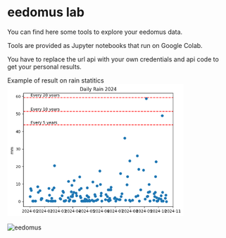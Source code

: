# eedomus lab

You can find here some tools to explore your eedomus data. 

Tools are provided as Jupyter notebooks that run on Google Colab. 

You have to replace the url api with your own credentials and api code to get your personal results.

Example of result on rain statitics
<img src="rain_dailyabove5yearsfrequency.png" alt="rain statistics" width="400"/>

![eedomus](https://www.eedomus.com/en/wp-content/themes/Divi/images/logo.png)
